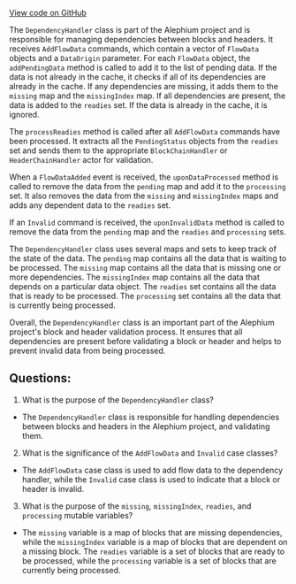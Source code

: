 [View code on GitHub](https://github.com/alephium/alephium/blob/master/flow/src/main/scala/org/alephium/flow/handler/DependencyHandler.scala)

The `DependencyHandler` class is part of the Alephium project and is responsible for managing dependencies between blocks and headers. It receives `AddFlowData` commands, which contain a vector of `FlowData` objects and a `DataOrigin` parameter. For each `FlowData` object, the `addPendingData` method is called to add it to the list of pending data. If the data is not already in the cache, it checks if all of its dependencies are already in the cache. If any dependencies are missing, it adds them to the `missing` map and the `missingIndex` map. If all dependencies are present, the data is added to the `readies` set. If the data is already in the cache, it is ignored.

The `processReadies` method is called after all `AddFlowData` commands have been processed. It extracts all the `PendingStatus` objects from the `readies` set and sends them to the appropriate `BlockChainHandler` or `HeaderChainHandler` actor for validation.

When a `FlowDataAdded` event is received, the `uponDataProcessed` method is called to remove the data from the `pending` map and add it to the `processing` set. It also removes the data from the `missing` and `missingIndex` maps and adds any dependent data to the `readies` set.

If an `Invalid` command is received, the `uponInvalidData` method is called to remove the data from the `pending` map and the `readies` and `processing` sets.

The `DependencyHandler` class uses several maps and sets to keep track of the state of the data. The `pending` map contains all the data that is waiting to be processed. The `missing` map contains all the data that is missing one or more dependencies. The `missingIndex` map contains all the data that depends on a particular data object. The `readies` set contains all the data that is ready to be processed. The `processing` set contains all the data that is currently being processed.

Overall, the `DependencyHandler` class is an important part of the Alephium project's block and header validation process. It ensures that all dependencies are present before validating a block or header and helps to prevent invalid data from being processed.
## Questions: 
 1. What is the purpose of the `DependencyHandler` class?
- The `DependencyHandler` class is responsible for handling dependencies between blocks and headers in the Alephium project, and validating them.

2. What is the significance of the `AddFlowData` and `Invalid` case classes?
- The `AddFlowData` case class is used to add flow data to the dependency handler, while the `Invalid` case class is used to indicate that a block or header is invalid.

3. What is the purpose of the `missing`, `missingIndex`, `readies`, and `processing` mutable variables?
- The `missing` variable is a map of blocks that are missing dependencies, while the `missingIndex` variable is a map of blocks that are dependent on a missing block. The `readies` variable is a set of blocks that are ready to be processed, while the `processing` variable is a set of blocks that are currently being processed.